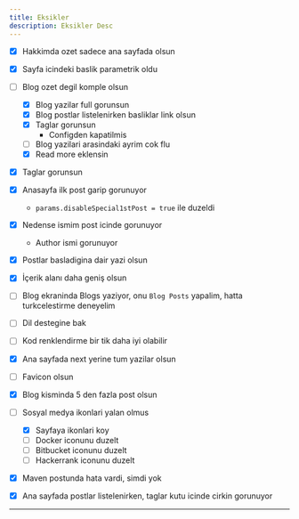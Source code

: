 ```yaml
---
title: Eksikler
description: Eksikler Desc
---
```


- [x] Hakkimda ozet sadece ana sayfada olsun
- [x] Sayfa icindeki baslik parametrik oldu
- [ ] Blog ozet degil komple olsun
    - [x] Blog yazilar full gorunsun
    - [x] Blog postlar listelenirken basliklar link olsun
    - [x] Taglar gorunsun
        - Configden kapatilmis
    - [ ] Blog yazilari arasindaki ayrim cok flu
    - [x] Read more eklensin
- [x] Taglar gorunsun
- [x] Anasayfa ilk post garip gorunuyor
  - `params.disableSpecial1stPost = true` ile duzeldi
- [x] Nedense ismim post icinde gorunuyor
  - Author ismi gorunuyor
- [x] Postlar basladigina dair yazi olsun
- [x] İçerik alanı daha geniş olsun
- [ ] Blog ekraninda Blogs yaziyor, onu `Blog Posts` yapalim, hatta turkcelestirme deneyelim
- [ ] Dil destegine bak
- [ ] Kod renklendirme bir tik daha iyi olabilir
- [x] Ana sayfada next yerine tum yazilar olsun
- [ ] Favicon olsun
- [x] Blog kisminda 5 den fazla post olsun
- [ ] Sosyal medya ikonlari yalan olmus
  - [x] Sayfaya ikonlari koy
  - [ ] Docker iconunu duzelt
  - [ ] Bitbucket iconunu duzelt
  - [ ] Hackerrank iconunu duzelt
- [x] Maven postunda hata vardi, simdi yok
- [x] Ana sayfada postlar listelenirken, taglar kutu icinde cirkin gorunuyor


---





